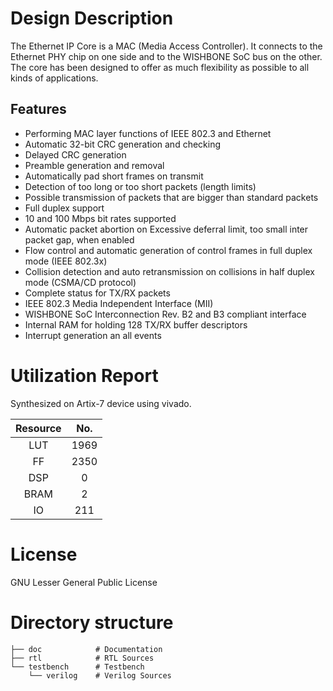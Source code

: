 # Design Description

The Ethernet IP Core is a MAC (Media Access Controller). It connects to the Ethernet PHY chip on one side and to the WISHBONE SoC bus on the other. The core has been designed to offer as much flexibility as possible to all kinds of applications.

## Features

- Performing MAC layer functions of IEEE 802.3 and Ethernet
- Automatic 32-bit CRC generation and checking
- Delayed CRC generation
- Preamble generation and removal
- Automatically pad short frames on transmit
- Detection of too long or too short packets (length limits)
- Possible transmission of packets that are bigger than standard packets
- Full duplex support
- 10 and 100 Mbps bit rates supported
- Automatic packet abortion on Excessive deferral limit, too small inter packet gap, when enabled
- Flow control and automatic generation of control frames in full duplex mode (IEEE 802.3x)
- Collision detection and auto retransmission on collisions in half duplex mode (CSMA/CD protocol)
- Complete status for TX/RX packets
- IEEE 802.3 Media Independent Interface (MII)
- WISHBONE SoC Interconnection Rev. B2 and B3 compliant interface
- Internal RAM for holding 128 TX/RX buffer descriptors
- Interrupt generation an all events

# Utilization Report
Synthesized on Artix-7 device using vivado.

|Resource| No.|
|:---:|:---:|
|LUT|1969|
|FF|2350|
|DSP|0|
|BRAM|2|
|IO|211|

# License
GNU Lesser General Public License

# Directory structure 

    ├── doc            # Documentation
    ├── rtl            # RTL Sources
    └── testbench      # Testbench
        └── verilog    # Verilog Sources
